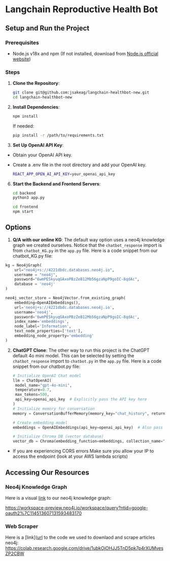# Langchain Reproductive Health Bot

## Setup and Run the Project

### Prerequisites

- Node.js v18x and npm (If not installed, download from [Node.js official website](https://nodejs.org/))

### Steps

1. **Clone the Repository**:
   
   ```bash
   git clone git@github.com:jsakeag/langchain-healthbot-new.git
   cd langchain-healthbot-new

3. **Install Dependencies**:
   
   ```bash
   npm install
   ```

   If needed:
   ```bash
   pip install -r /path/to/requirements.txt

5. **Set Up OpenAI API Key**:

- Obtain your OpenAI API key.
- Create a .env file in the root directory and add your OpenAI key.

   ```bash
   REACT_APP_OPEN_AI_API_KEY=your_openai_api_key

6. **Start the Backend and Frontend Servers**:
   
   ```bash
   cd backend
   python3 app.py
   ```

   ```bash
   cd frontend
   npm start
   ```

## Options

1. **Q/A with our online KG**: The default way option uses a neo4j knowledge graph we created ourselves.
Notice that the `chatbot_response` import is from `chatbot_KG.py` in the `app.py` file.
Here is a code snippet from our chatbot_KG.py file:

```python
kg = Neo4jGraph(
    url="neo4j+s://4221dbdc.databases.neo4j.io",
    username = "neo4j",
    password="6wmPE5kyuqGAxoPBzZeB12Mb56gzaNpP9goIC-8qdAc",
    database = 'neo4j'
)

neo4j_vector_store = Neo4jVector.from_existing_graph(
    embedding=OpenAIEmbeddings(),
    url='neo4j+s://4221dbdc.databases.neo4j.io',
    username='neo4j',
    password='6wmPE5kyuqGAxoPBzZeB12Mb56gzaNpP9goIC-8qdAc',
    index_name='embeddings',
    node_label='Information',
    text_node_properties=['text'],
    embedding_node_property='embedding'
)
```

2. **ChatGPT Clone**: The other way to run this project is the ChatGPT default 4o mini model.
  This can be selected by setting the `chatbot_response` import to `chatbot.py` in the `app.py` file.
  Here is a code snippet from our chatbot.py file:

   ```python
   # Initialize OpenAI Chat model
   llm = ChatOpenAI(
    model_name="gpt-4o-mini",
    temperature=0.7,
    max_tokens=500,
    api_key=openai_api_key  # Explicitly pass the API key here
   )
   # Initialize memory for conversation
   memory = ConversationBufferMemory(memory_key="chat_history", return_messages=True)

   # Create embedding model
   embeddings = OpenAIEmbeddings(api_key=openai_api_key)  # Also pass the API key here

   # Initialize Chroma DB (vector database)
   vector_db = Chroma(embedding_function=embeddings, collection_name="my_collection",persist_directory="./my_chroma_db")
   ```

- If you are experiencing CORS errors Make sure you allow your IP to access the endpoint (look at your AWS lambda scripts)

## Accessing Our Resources

### Neo4j Knowledge Graph
Here is a visual [link]([url](https://workspace-preview.neo4j.io/workspace/query?ntid=google-oauth2%7C114513607131593483170)) to our neo4j knowledge graph:

https://workspace-preview.neo4j.io/workspace/query?ntid=google-oauth2%7C114513607131593483170

### Web Scraper
Here is a [link]([url](https://colab.research.google.com/drive/1ubkOjOHJJ5TnD5pk7p4rXUMvesZP2CBW) to the code we used to downlaod and scrape articles neo4j:
https://colab.research.google.com/drive/1ubkOjOHJJ5TnD5pk7p4rXUMvesZP2CBW
